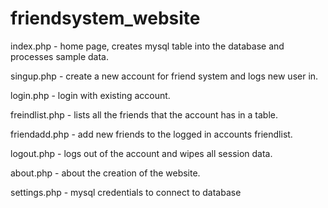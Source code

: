 # friendsystem_website

index.php - home page, creates mysql table into the database and processes sample data.

singup.php - create a new account for friend system and logs new user in.

login.php - login with existing account.

freindlist.php - lists all the friends that the account has in a table.

friendadd.php - add new friends to the logged in accounts friendlist.

logout.php - logs out of the account and wipes all session data.

about.php - about the creation of the website.

settings.php - mysql credentials to connect to database
